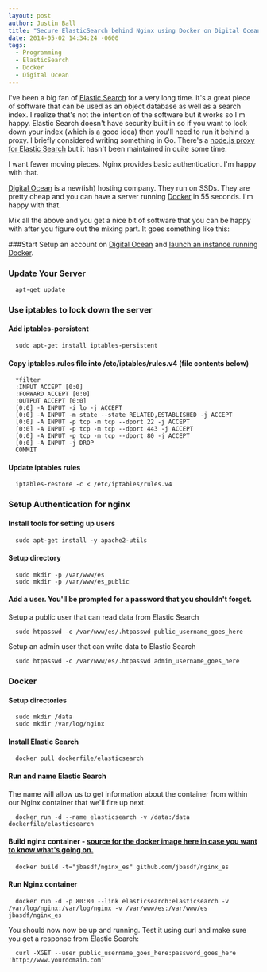 ```yaml
---
layout: post
author: Justin Ball
title: "Secure ElasticSearch behind Nginx using Docker on Digital Ocean"
date: 2014-05-02 14:34:24 -0600
tags:
  - Programming
  - ElasticSearch
  - Docker
  - Digital Ocean
---
```

I've been a big fan of <a href="http://www.elasticsearch.org/">Elastic Search</a> for a very long time. It's a great piece of software that can be used as an object database as well as a search index. I realize
that's not the intention of the software but it works so I'm happy. Elastic Search doesn't have security built in so if you want to lock down your index (which is a good idea) then you'll need to run it
behind a proxy. I briefly considered writing something in Go. There's a <a href="https://github.com/lukas-vlcek/node.es">node.js proxy for Elastic Search</a> but it hasn't been maintained in quite some time.

I want fewer moving pieces. Nginx provides basic authentication. I'm happy with that.

<a href="https://www.digitalocean.com/?refcode=735771c93fa7">Digital Ocean</a> is a new(ish) hosting company. They run on SSDs. They are pretty cheap and you can have a server running <a href="https://www.docker.io/">Docker</a> in 55 seconds.
I'm happy with that.

Mix all the above and you get a nice bit of software that you can be happy with after you figure out the mixing part. It goes something like this:

###Start
Setup an account on <a href="https://www.digitalocean.com/?refcode=735771c93fa7">Digital Ocean</a> and <a href="https://www.digitalocean.com/community/articles/how-to-use-the-digitalocean-docker-application">launch an instance running Docker</a>.


### Update Your Server

```
  apt-get update
```


### Use iptables to lock down the server

#### Add iptables-persistent

```
  sudo apt-get install iptables-persistent
```

#### Copy iptables.rules file into /etc/iptables/rules.v4 (file contents below)

```
  *filter
  :INPUT ACCEPT [0:0]
  :FORWARD ACCEPT [0:0]
  :OUTPUT ACCEPT [0:0]
  [0:0] -A INPUT -i lo -j ACCEPT
  [0:0] -A INPUT -m state --state RELATED,ESTABLISHED -j ACCEPT
  [0:0] -A INPUT -p tcp -m tcp --dport 22 -j ACCEPT
  [0:0] -A INPUT -p tcp -m tcp --dport 443 -j ACCEPT
  [0:0] -A INPUT -p tcp -m tcp --dport 80 -j ACCEPT
  [0:0] -A INPUT -j DROP
  COMMIT
```

#### Update iptables rules

```
  iptables-restore -c < /etc/iptables/rules.v4
```

### Setup Authentication for nginx

#### Install tools for setting up users

```
  sudo apt-get install -y apache2-utils
```

#### Setup directory

```
  sudo mkdir -p /var/www/es
  sudo mkdir -p /var/www/es_public
```

#### Add a user. You'll be prompted for a password that you shouldn't forget.

Setup a public user that can read data from Elastic Search

```
  sudo htpasswd -c /var/www/es/.htpasswd public_username_goes_here
```

Setup an admin user that can write data to Elastic Search

```
  sudo htpasswd -c /var/www/es/.htpasswd admin_username_goes_here
```

### Docker

#### Setup directories

```
  sudo mkdir /data
  sudo mkdir /var/log/nginx
```

#### Install Elastic Search

```
  docker pull dockerfile/elasticsearch
```

#### Run and name Elastic Search
The name will allow us to get information about the container from within our Nginx container that we'll fire up next.

```
  docker run -d --name elasticsearch -v /data:/data dockerfile/elasticsearch
```

#### Build nginx container - <a href="https://github.com/jbasdf/nginx_es">source for the docker image here in case you want to know what's going on.</a>

```
  docker build -t="jbasdf/nginx_es" github.com/jbasdf/nginx_es
```

#### Run Nginx container

```
  docker run -d -p 80:80 --link elasticsearch:elasticsearch -v /var/log/nginx:/var/log/nginx -v /var/www/es:/var/www/es jbasdf/nginx_es
```

You should now now be up and running. Test it using curl and make sure you get a response from Elastic Search:

```
  curl -XGET --user public_username_goes_here:password_goes_here 'http://www.yourdomain.com'
```
